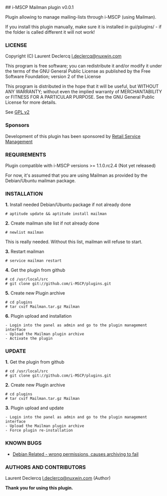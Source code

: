 ## i-MSCP Mailman plugin v0.0.1

Plugin allowing to manage mailing-lists through i-MSCP (using Mailman).

If you install this plugin manually, make sure it is installed in
gui/plugins/ - if the folder is called different it will not work!

### LICENSE

Copyright (C) Laurent Declercq <l.declercq@nuxwin.com>

This program is free software; you can redistribute it and/or modify
it under the terms of the GNU General Public License as published by
the Free Software Foundation; version 2 of the License

This program is distributed in the hope that it will be useful,
but WITHOUT ANY WARRANTY; without even the implied warranty of
MERCHANTABILITY or FITNESS FOR A PARTICULAR PURPOSE.  See the
GNU General Public License for more details.

See [GPL v2](http://www.gnu.org/licenses/gpl-2.0.html "GPL v2")

### Sponsors

Development of this plugin has been sponsored by [Retail Service Management](http://www.retailservicesystems.com "Retail Service Management")

### REQUIREMENTS

Plugin compatible with i-MSCP versions >= 1.1.0.rc2.4 (Not yet released)

For now, it's assumed that you are using Mailman as provided by the
Debian/Ubuntu mailman package.

### INSTALLATION

**1.** Install needed Debian/Ubuntu package if not already done

	# aptitude update && aptitude install mailman

**2.** Create mailman site list if not already done

	# newlist mailman

This is really needed. Without this list, mailman will refuse to start.

**3.** Restart mailman

	# service mailman restart

**4.** Get the plugin from github

	# cd /usr/local/src
	# git clone git://github.com/i-MSCP/plugins.git

**5.** Create new Plugin archive

	# cd plugins
	# tar cvzf Mailman.tar.gz Mailman

**6.** Plugin upload and installation

	- Login into the panel as admin and go to the plugin management interface
	- Upload the Mailman plugin archive
	- Activate the plugin

### UPDATE

**1.** Get the plugin from github

	# cd /usr/local/src
	# git clone git://github.com/i-MSCP/plugins.git

**2.** Create new Plugin archive

	# cd plugins
	# tar cvzf Mailman.tar.gz Mailman

**3.** Plugin upload and update

	- Login into the panel as admin and go to the plugin management interface
	- Upload the Mailman plugin archive
	- Force plugin re-installation

### KNOWN BUGS

 - [Debian Related - wrong permissions, causes archiving to fail](http://bugs.debian.org/cgi-bin/bugreport.cgi?bug=603904 "Wrong permissions, causes archiving to fail")

### AUTHORS AND CONTRIBUTORS

Laurent Declercq <l.declercq@nuxwin.com> (Author)

**Thank you for using this plugin.**
